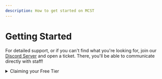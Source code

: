 ```yaml
---
description: How to get started on MCST
---
```


# Getting Started

For detailed support, or if you can't find what you're looking for, join our [Discord Server](https://discord.gg/dzAxSz5C4x) and open a ticket. There, you'll be able to communicate directly with staff!

<details>

<summary>Claiming your Free Tier</summary>

1\) Navigate to the "Our Products" page.

![](<.gitbook/assets/image (4).png>)\
\
2\) Select "View Plan" for the option you're looking for.

![](<.gitbook/assets/image (18).png>)\
\
3\) Find a Free Option, and select "Add to Cart"

![](<.gitbook/assets/image (6).png>)



For more powerful servers, you'll be looking at getting one of MCST's Premium Options.

</details>
